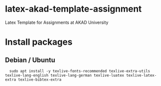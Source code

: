 # latex-akad-template-assignment
Latex Template for Assignments at AKAD University

# Install packages

## Debian / Ubuntu

      sudo apt install -y texlive-fonts-recommended texlive-extra-utils texlive-lang-english texlive-lang-german texlive-luatex texlive-latex-extra texlive-bibtex-extra